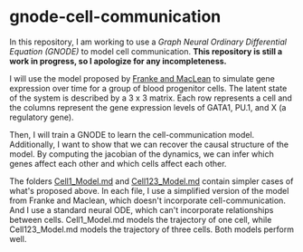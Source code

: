 # gnode-cell-communication
In this repository, I am working to use a *Graph Neural Ordinary Differential Equation (GNODE)* to
model cell communication. **This repository is still a work in progress, so I apologize for any incompleteness.**

I will use the model proposed by [Franke and MacLean](https://github.com/maclean-lab/Cell-Cell-Communication) to simulate gene expression over time for a group of blood progenitor cells. The latent state of the system is described by a 3 x 3 matrix. Each row represents a cell and the columns represent the gene expression levels of GATA1, PU.1, and X (a regulatory gene).

Then, I will train a GNODE to learn the cell-communication model. Additionally, I want to show that we can recover the causal structure of the model. By computing the jacobian of the dynamics, we can infer which genes affect each other and which cells affect each other.

The folders [Cell1_Model.md](Cell1_Model.md) and [Cell123_Model.md](Cell123_Model.md) contain simpler cases of what's proposed above. In each file, I use a simplified version of the model from Franke and Maclean, which doesn't incorporate cell-communication. And I use a standard neural ODE, which can't incorporate relationships between cells. Cell1_Model.md models the trajectory of one cell, while Cell123_Model.md models the trajectory of three cells. Both models perform well.
